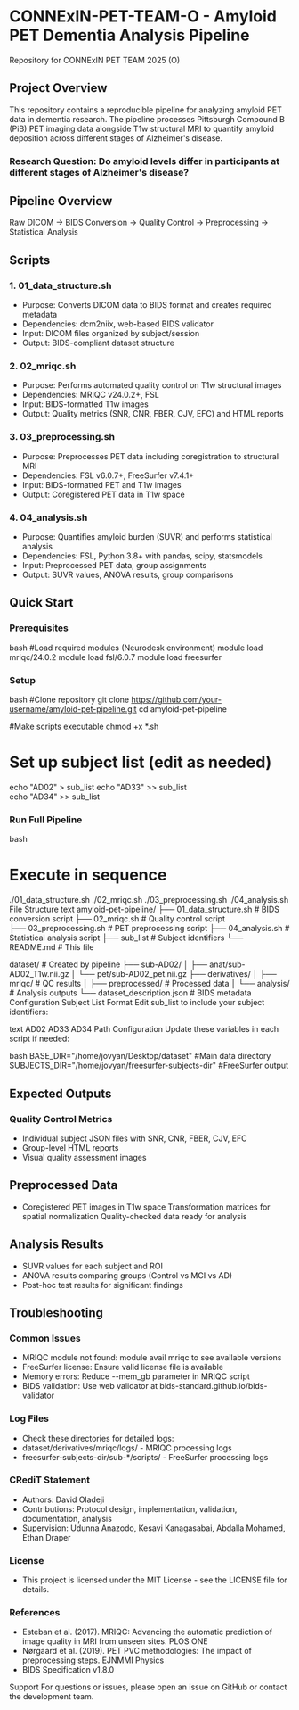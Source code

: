 # CONNExIN-PET-TEAM-O - Amyloid PET Dementia Analysis Pipeline
Repository for CONNExIN PET TEAM 2025 (O)

## Project Overview
This repository contains a reproducible pipeline for analyzing amyloid PET data in dementia research. The pipeline processes Pittsburgh Compound B (PiB) PET imaging data alongside T1w structural MRI to quantify amyloid deposition across different stages of Alzheimer's disease.

### Research Question: Do amyloid levels differ in participants at different stages of Alzheimer's disease?

## Pipeline Overview
Raw DICOM → BIDS Conversion → Quality Control → Preprocessing → Statistical Analysis

## Scripts
### 1. 01_data_structure.sh
- Purpose: Converts DICOM data to BIDS format and creates required metadata
- Dependencies: dcm2niix, web-based BIDS validator
- Input: DICOM files organized by subject/session
- Output: BIDS-compliant dataset structure

### 2. 02_mriqc.sh
- Purpose: Performs automated quality control on T1w structural images
- Dependencies: MRIQC v24.0.2+, FSL
- Input: BIDS-formatted T1w images
- Output: Quality metrics (SNR, CNR, FBER, CJV, EFC) and HTML reports

### 3. 03_preprocessing.sh
- Purpose: Preprocesses PET data including coregistration to structural MRI
- Dependencies: FSL v6.0.7+, FreeSurfer v7.4.1+
- Input: BIDS-formatted PET and T1w images
- Output: Coregistered PET data in T1w space

### 4. 04_analysis.sh
- Purpose: Quantifies amyloid burden (SUVR) and performs statistical analysis
- Dependencies: FSL, Python 3.8+ with pandas, scipy, statsmodels
- Input: Preprocessed PET data, group assignments
- Output: SUVR values, ANOVA results, group comparisons

## Quick Start
### Prerequisites

bash
#Load required modules (Neurodesk environment)
module load mriqc/24.0.2
module load fsl/6.0.7
module load freesurfer

### Setup

bash
#Clone repository
git clone https://github.com/your-username/amyloid-pet-pipeline.git
cd amyloid-pet-pipeline

#Make scripts executable
chmod +x *.sh

# Set up subject list (edit as needed)
echo "AD02" > sub_list
echo "AD33" >> sub_list  
echo "AD34" >> sub_list


### Run Full Pipeline

bash
# Execute in sequence
./01_data_structure.sh
./02_mriqc.sh
./03_preprocessing.sh
./04_analysis.sh
File Structure
text
amyloid-pet-pipeline/
├── 01_data_structure.sh          # BIDS conversion script
├── 02_mriqc.sh                   # Quality control script  
├── 03_preprocessing.sh           # PET preprocessing script
├── 04_analysis.sh                # Statistical analysis script
├── sub_list                      # Subject identifiers
└── README.md                     # This file

dataset/                          # Created by pipeline
├── sub-AD02/
│   ├── anat/sub-AD02_T1w.nii.gz
│   └── pet/sub-AD02_pet.nii.gz
├── derivatives/
│   ├── mriqc/                   # QC results
│   ├── preprocessed/            # Processed data
│   └── analysis/                # Analysis outputs
└── dataset_description.json     # BIDS metadata
Configuration
Subject List Format
Edit sub_list to include your subject identifiers:

text
AD02
AD33
AD34
Path Configuration
Update these variables in each script if needed:

bash
BASE_DIR="/home/jovyan/Desktop/dataset"  #Main data directory
SUBJECTS_DIR="/home/jovyan/freesurfer-subjects-dir"  #FreeSurfer output


## Expected Outputs
### Quality Control Metrics
- Individual subject JSON files with SNR, CNR, FBER, CJV, EFC
- Group-level HTML reports
- Visual quality assessment images

## Preprocessed Data
- Coregistered PET images in T1w space
Transformation matrices for spatial normalization
Quality-checked data ready for analysis

## Analysis Results
- SUVR values for each subject and ROI
- ANOVA results comparing groups (Control vs MCI vs AD)
- Post-hoc test results for significant findings

## Troubleshooting
### Common Issues
- MRIQC module not found: module avail mriqc to see available versions
- FreeSurfer license: Ensure valid license file is available
- Memory errors: Reduce --mem_gb parameter in MRIQC script
- BIDS validation: Use web validator at bids-standard.github.io/bids-validator

### Log Files
- Check these directories for detailed logs:
- dataset/derivatives/mriqc/logs/ - MRIQC processing logs
- freesurfer-subjects-dir/sub-*/scripts/ - FreeSurfer processing logs

### CRediT Statement
- Authors: David Oladeji
- Contributions: Protocol design, implementation, validation, documentation, analysis
- Supervision: Udunna Anazodo, Kesavi Kanagasabai, Abdalla Mohamed, Ethan Draper

### License
- This project is licensed under the MIT License - see the LICENSE file for details.

### References
- Esteban et al. (2017). MRIQC: Advancing the automatic prediction of image quality in MRI from unseen sites. PLOS ONE
- Nørgaard et al. (2019). PET PVC methodologies: The impact of preprocessing steps. EJNMMI Physics
- BIDS Specification v1.8.0

Support
For questions or issues, please open an issue on GitHub or contact the development team.
